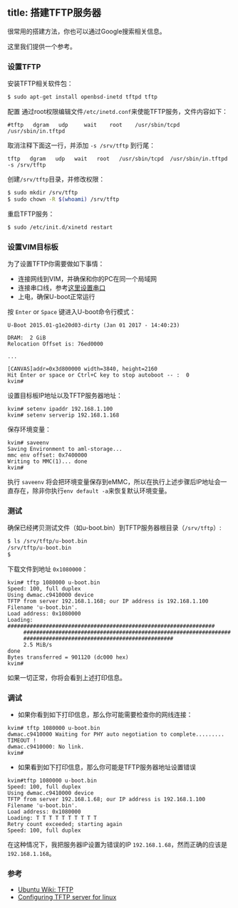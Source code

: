 title: 搭建TFTP服务器
---

很常用的搭建方法，你也可以通过Google搜索相关信息。

这里我们提供一个参考。


### 设置TFTP
安装TFTP相关软件包：
```sh
$ sudo apt-get install openbsd-inetd tftpd tftp
```

配置
通过root权限编辑文件`/etc/inetd.conf`来使能TFTP服务，文件内容如下：
```
#tftp   dgram   udp     wait    root    /usr/sbin/tcpd  /usr/sbin/in.tftpd
```
取消注释下面这一行，并添加 `-s /srv/tftp` 到行尾：
```
tftp   dgram   udp   wait   root   /usr/sbin/tcpd  /usr/sbin/in.tftpd -s /srv/tftp
```

创建`/srv/tftp`目录，并修改权限：
```sh
$ sudo mkdir /srv/tftp
$ sudo chown -R $(whoami) /srv/tftp
```

重启TFTP服务：
```sh
$ sudo /etc/init.d/xinetd restart
```

### 设置VIM目标板
为了设置TFTP你需要做如下事情：
* 连接网线到VIM，并确保和你的PC在同一个局域网 
* 连接串口线，参考[这里设置串口](/zh-cn/vim1/SetupSerialTool.html) 
* 上电，确保U-boot正常运行

按 `Enter` or `Space` 键进入U-boot命令行模式：

```
U-Boot 2015.01-g1e20d03-dirty (Jan 01 2017 - 14:40:23)

DRAM:  2 GiB
Relocation Offset is: 76ed0000

...

[CANVAS]addr=0x3d800000 width=3840, height=2160
Hit Enter or space or Ctrl+C key to stop autoboot -- :  0 
kvim#
```

设置目标板IP地址以及TFTP服务器地址：
```
kvim# setenv ipaddr 192.168.1.100
kvim# setenv serverip 192.168.1.168
```

保存环境变量：
```
kvim# saveenv
Saving Environment to aml-storage...
mmc env offset: 0x7400000 
Writing to MMC(1)... done
kvim#
```
执行 `saveenv` 将会把环境变量保存到eMMC，所以在执行上述步骤后IP地址会一直存在，除非你执行`env default -a`来恢复默认环境变量。


### 测试
确保已经拷贝测试文件（如u-boot.bin）到TFTP服务器根目录（`/srv/tftp`）:
```sh
$ ls /srv/tftp/u-boot.bin
/srv/tftp/u-boot.bin
$ 
```

下载文件到地址 `0x1080000`：
```
kvim# tftp 1080000 u-boot.bin
Speed: 100, full duplex
Using dwmac.c9410000 device
TFTP from server 192.168.1.168; our IP address is 192.168.1.100
Filename 'u-boot.bin'.
Load address: 0x1080000
Loading: #################################################################
	 #################################################################
	 ###############################################
	 2.5 MiB/s
done
Bytes transferred = 901120 (dc000 hex)
kvim#
```
如果一切正常，你将会看到上述打印信息。


### 调试
* 如果你看到如下打印信息，那么你可能需要检查你的网线连接：
```
kvim# tftp 1080000 u-boot.bin
dwmac.c9410000 Waiting for PHY auto negotiation to complete......... TIMEOUT !
dwmac.c9410000: No link.
kvim#
```

* 如果看到如下打印信息，那么你可能是TFTP服务器地址设置错误
```
kvim#tftp 1080000 u-boot.bin
Speed: 100, full duplex
Using dwmac.c9410000 device
TFTP from server 192.168.1.68; our IP address is 192.168.1.100
Filename 'u-boot.bin'.
Load address: 0x1080000
Loading: T T T T T T T T T T 
Retry count exceeded; starting again
Speed: 100, full duplex
```
在这种情况下，我把服务器IP设置为错误的IP `192.168.1.68`，然而正确的应该是`192.168.1.168`。

### 参考
* [Ubuntu Wiki: TFTP](https://help.ubuntu.com/community/TFTP)
* [Configuring TFTP server for linux](http://venkateshabbarapu.blogspot.com/2012/10/configuring-tftp-server-for-linux.html)
